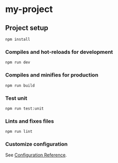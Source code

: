 # my-project

## Project setup

```
npm install
```

### Compiles and hot-reloads for development

```
npm run dev
```

### Compiles and minifies for production

```
npm run build
```

### Test unit

```
npm run test:unit
```

### Lints and fixes files

```
npm run lint
```

### Customize configuration

See [Configuration Reference](https://cli.vuejs.org/config/).
